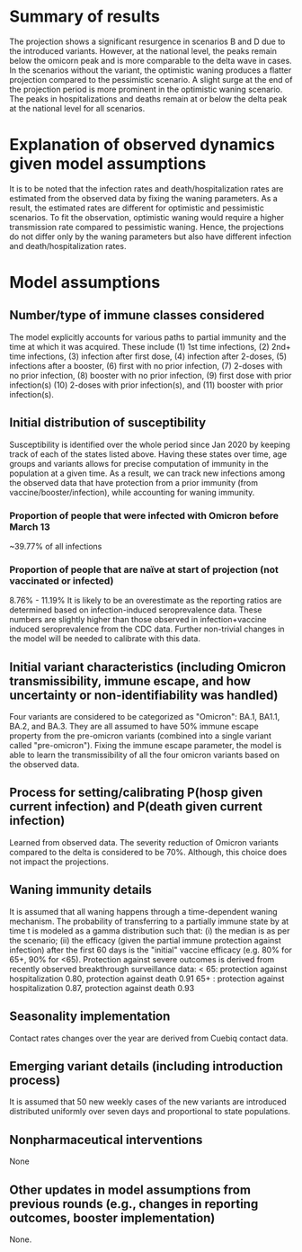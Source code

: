 # Summary of results
The projection shows a significant resurgence in scenarios B and D due to the introduced variants. However, at the national level, the peaks remain below the omicorn peak and is more comparable to the delta wave in cases. In the scenarios without the variant, the optimistic waning produces a flatter projection compared to the pessimistic scenario. A slight surge at the end of the projection period is more prominent in the optimistic waning scenario. The peaks in hospitalizations and deaths remain at or below the delta peak at the national level for all scenarios.

# Explanation of observed dynamics given model assumptions
It is to be noted that the infection rates and death/hospitalization rates are estimated from the observed data by fixing the waning parameters. As a result, the estimated rates are different for optimistic and pessimistic scenarios.  To fit the observation, optimistic waning would require a higher transmission rate compared to pessimistic waning. Hence, the projections do not differ only by the waning parameters but also have different infection and death/hospitalization rates.


# Model assumptions
## Number/type of immune classes considered
The model explicitly accounts for various paths to partial immunity and the time at which it was acquired. These include (1) 1st time infections, (2) 2nd+ time infections, (3) infection after first dose, (4) infection after 2-doses, (5) infections after a booster, (6) first with no prior infection, (7) 2-doses with no prior infection, (8) booster with no prior infection, (9) first dose with prior infection(s) (10) 2-doses with prior infection(s), and (11) booster with prior infection(s). 
## Initial distribution of susceptibility
Susceptibility is identified over the whole period since Jan 2020 by keeping track of each of the states listed above. Having these states over time, age groups and variants allows for precise computation of immunity in the population at a given time. As a result, we can track new infections among the observed data that have protection from a prior immunity (from vaccine/booster/infection), while accounting for waning immunity.
### Proportion of people that were infected with Omicron before March 13
~39.77% of all infections
### Proportion of people that are naïve at start of projection (not vaccinated or infected)
8.76% - 11.19%
It is likely to be an overestimate as the reporting ratios are determined based on infection-induced seroprevalence data. These numbers are slightly higher than those observed in infection+vaccine induced seroprevalence from the CDC data. Further non-trivial changes in the model will be needed to calibrate with this data.
## Initial variant characteristics (including Omicron transmissibility, immune escape, and how uncertainty or non-identifiability was handled) 
Four variants are considered to be categorized as "Omicron": BA.1, BA1.1, BA.2, and BA.3. They are all assumed to have 50% immune escape property from the pre-omicron variants (combined into a single variant called "pre-omicron"). Fixing the immune escape parameter, the model is able to learn the transmissibility of all the four omicron variants based on the observed data.

## Process for setting/calibrating P(hosp given current infection) and P(death given current infection)
Learned from observed data. The severity reduction of Omicron variants compared to the delta is considered to be 70%. Although, this choice does not impact the projections.


## Waning immunity details
It is assumed that all waning happens through a time-dependent waning mechanism. The probability of transferring to a partially immune state by at time t is modeled as a gamma distribution such that: (i) the median is as per the scenario; (ii) the efficacy (given the partial immune protection against infection) after the first 60 days is the "initial" vaccine efficacy (e.g. 80% for 65+, 90% for <65). Protection against severe outcomes is derived from recently observed breakthrough surveillance data:
< 65: protection against hospitalization 0.80, protection against death 0.91
65+ : protection against hospitalization 0.87, protection against death 0.93


## Seasonality implementation
Contact rates changes over the year are derived from Cuebiq contact data.

## Emerging variant details (including introduction process)
It is assumed that 50 new weekly cases of the new variants are introduced distributed uniformly over seven days and proportional to state populations.

## Nonpharmaceutical interventions 
None

## Other updates in model assumptions from previous rounds (e.g., changes in reporting outcomes, booster implementation)
None.
